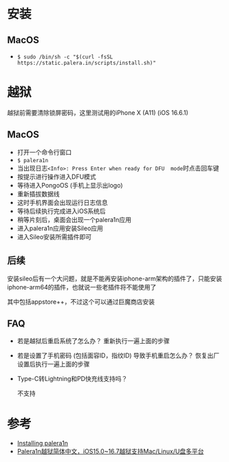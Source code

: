 # 安装
## MacOS
* `$ sudo /bin/sh -c "$(curl -fsSL https://static.palera.in/scripts/install.sh)"`
# 越狱
越狱前需要清除锁屏密码，这里测试用的iPhone X (A11) (iOS 16.6.1)
## MacOS
* 打开一个命令行窗口
* `$ palera1n`
* 当出现日志`<Info>: Press Enter when ready for DFU  mode`时点击回车键
* 按提示进行操作进入DFU模式
* 等待进入PongoOS (手机上显示出logo)
* 重新插拔数据线
* 这时手机界面会出现运行日志信息
* 等待后续执行完成进入iOS系统后
* 稍等片刻后，桌面会出现一个palera1n应用
* 进入palera1n应用安装Sileo应用
* 进入Sileo安装所需插件即可

## 后续

安装sileo后有一个大问题，就是不能再安装iphone-arm架构的插件了，只能安装iphone-arm64的插件，也就说一些老插件将不能使用了

其中包括appstore++，不过这个可以通过巨魔商店安装

## FAQ
* 若是越狱后重启系统了怎么办？
  重新执行一遍上面的步骤

* 若是设置了手机密码 (包括面容ID，指纹ID) 导致手机重启怎么办？
  恢复出厂设置后执行一遍上面的步骤

* Type-C转Lightning和PD快充线支持吗？

  不支持
# 参考
- [Installing palera1n](https://ios.cfw.guide/installing-palera1n/#running-palera1n-1)
- [Palera1n越狱简体中文，iOS15.0~16.7越狱支持Mac/Linux/U盘多平台](https://dkxuanye.cn/?p=6813)
